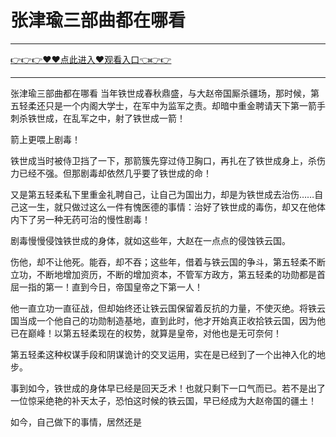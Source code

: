# 张津瑜三部曲都在哪看

<hr/> <a href="https://github.com/kjhudf/xccd/issues/1">👉👉👉♥♥点此进入♥观看入口👈👉👉</a><hr/>
张津瑜三部曲都在哪看
当年铁世成春秋鼎盛，与大赵帝国厮杀疆场，那时候，第五轻柔还只是一个内阁大学士，在军中为监军之责。却暗中重金聘请天下第一箭手刺杀铁世成，在乱军之中，射了铁世成一箭！

箭上更喂上剧毒！

铁世成当时被侍卫挡了一下，那箭簇先穿过侍卫胸口，再扎在了铁世成身上，杀伤力已经不强。但那剧毒却依然几乎要了铁世成的命！

又是第五轻柔私下里重金礼聘自己，让自己为国出力，却是为铁世成去治伤……自己这一生，就只做过这么一件有愧医德的事情：治好了铁世成的毒伤，却又在他体内下了另一种无药可治的慢性剧毒！

剧毒慢慢侵蚀铁世成的身体，就如这些年，大赵在一点点的侵蚀铁云国。

伤他，却不让他死。能吞，却不吞；这些年，借着与铁云国的争斗，第五轻柔不断立功，不断地增加资历，不断的增加资本，不管军方政方，第五轻柔的功勋都是首屈一指的第一！直到今日，帝国皇帝之下第一人！

他一直立功一直征战，但却始终还让铁云国保留着反抗的力量，不使灭绝。将铁云国当成一个他自己的功勋制造基地，直到此时，他才开始真正收拾铁云国，因为他已在巅峰！以第五轻柔现在的权势，就算是皇帝，对他也是无可奈何！

第五轻柔这种权谋手段和阴谋诡计的交叉运用，实在是已经到了一个出神入化的地步。

事到如今，铁世成的身体早已经是回天乏术！也就只剩下一口气而已。若不是出了一位惊采绝艳的补天太子，恐怕这时候的铁云国，早已经成为大赵帝国的疆土！

如今，自己做下的事情，居然还是

